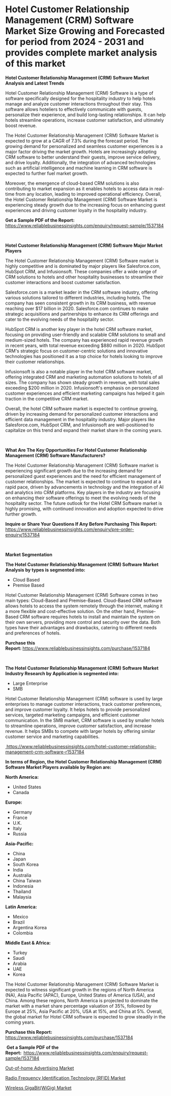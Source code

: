 <p><h1>Hotel Customer Relationship Management (CRM) Software Market Size Growing and Forecasted for period from 2024 - 2031 and provides complete market analysis of this market</h1></p><p><strong>Hotel Customer Relationship Management (CRM) Software Market Analysis and Latest Trends</strong></p>
<p><p>Hotel Customer Relationship Management (CRM) Software is a type of software specifically designed for the hospitality industry to help hotels manage and analyze customer interactions throughout their stay. This software allows hoteliers to effectively communicate with guests, personalize their experience, and build long-lasting relationships. It can help hotels streamline operations, increase customer satisfaction, and ultimately boost revenue.</p><p>The Hotel Customer Relationship Management (CRM) Software Market is expected to grow at a CAGR of 7.3% during the forecast period. The growing demand for personalized and seamless customer experiences is a major factor driving the market growth. Hotels are increasingly adopting CRM software to better understand their guests, improve service delivery, and drive loyalty. Additionally, the integration of advanced technologies such as artificial intelligence and machine learning in CRM software is expected to further fuel market growth.</p><p>Moreover, the emergence of cloud-based CRM solutions is also contributing to market expansion as it enables hotels to access data in real-time from any location, leading to improved operational efficiency. Overall, the Hotel Customer Relationship Management (CRM) Software Market is experiencing steady growth due to the increasing focus on enhancing guest experiences and driving customer loyalty in the hospitality industry.</p></p>
<p><strong>Get a Sample PDF of the Report:&nbsp;</strong> <a href="https://www.reliablebusinessinsights.com/enquiry/request-sample/1537184">https://www.reliablebusinessinsights.com/enquiry/request-sample/1537184</a></p>
<p>&nbsp;</p>
<p><strong>Hotel Customer Relationship Management (CRM) Software Major Market Players</strong></p>
<p><p>The Hotel Customer Relationship Management (CRM) Software market is highly competitive and is dominated by major players like Salesforce.com, HubSpot CRM, and Infusionsoft. These companies offer a wide range of CRM solutions to hotels and other hospitality businesses to streamline their customer interactions and boost customer satisfaction.</p><p>Salesforce.com is a market leader in the CRM software industry, offering various solutions tailored to different industries, including hotels. The company has seen consistent growth in its CRM business, with revenue reaching over $17 billion in 2020. Salesforce.com continues to make strategic acquisitions and partnerships to enhance its CRM offerings and cater to the evolving needs of the hospitality sector.</p><p>HubSpot CRM is another key player in the hotel CRM software market, focusing on providing user-friendly and scalable CRM solutions to small and medium-sized hotels. The company has experienced rapid revenue growth in recent years, with total revenue exceeding $880 million in 2020. HubSpot CRM's strategic focus on customer-centric solutions and innovative technologies has positioned it as a top choice for hotels looking to improve their customer relationships.</p><p>Infusionsoft is also a notable player in the hotel CRM software market, offering integrated CRM and marketing automation solutions to hotels of all sizes. The company has shown steady growth in revenue, with total sales exceeding $200 million in 2020. Infusionsoft's emphasis on personalized customer experiences and efficient marketing campaigns has helped it gain traction in the competitive CRM market.</p><p>Overall, the hotel CRM software market is expected to continue growing, driven by increasing demand for personalized customer interactions and efficient data management in the hospitality industry. Major players like Salesforce.com, HubSpot CRM, and Infusionsoft are well-positioned to capitalize on this trend and expand their market share in the coming years.</p></p>
<p>&nbsp;</p>
<p><strong>What Are The Key Opportunities For Hotel Customer Relationship Management (CRM) Software Manufacturers?</strong></p>
<p><p>The Hotel Customer Relationship Management (CRM) Software market is experiencing significant growth due to the increasing demand for personalized guest experiences and the need for efficient management of customer relationships. The market is expected to continue to expand at a rapid pace, driven by advancements in technology and the integration of AI and analytics into CRM platforms. Key players in the industry are focusing on enhancing their software offerings to meet the evolving needs of the hospitality sector. The future outlook for the Hotel CRM Software market is highly promising, with continued innovation and adoption expected to drive further growth.</p></p>
<p><strong>Inquire or Share Your Questions If Any Before Purchasing This Report:</strong> <a href="https://www.reliablebusinessinsights.com/enquiry/pre-order-enquiry/1537184">https://www.reliablebusinessinsights.com/enquiry/pre-order-enquiry/1537184</a></p>
<p>&nbsp;</p>
<p><strong>Market Segmentation</strong></p>
<p><strong>The Hotel Customer Relationship Management (CRM) Software Market Analysis by types is segmented into:</strong></p>
<p><ul><li>Cloud Based</li><li>Premise Based</li></ul></p>
<p><p>Hotel Customer Relationship Management (CRM) Software comes in two main types: Cloud-Based and Premise-Based. Cloud-Based CRM software allows hotels to access the system remotely through the internet, making it a more flexible and cost-effective solution. On the other hand, Premise-Based CRM software requires hotels to install and maintain the system on their own servers, providing more control and security over the data. Both types have their advantages and drawbacks, catering to different needs and preferences of hotels.</p></p>
<p><strong>Purchase this Report:&nbsp;</strong><a href="https://www.reliablebusinessinsights.com/purchase/1537184">https://www.reliablebusinessinsights.com/purchase/1537184</a></p>
<p>&nbsp;</p>
<p><strong>The Hotel Customer Relationship Management (CRM) Software Market Industry Research by Application is segmented into:</strong></p>
<p><ul><li>Large Enterprise</li><li>SMB</li></ul></p>
<p><p>Hotel Customer Relationship Management (CRM) software is used by large enterprises to manage customer interactions, track customer preferences, and improve customer loyalty. It helps hotels to provide personalized services, targeted marketing campaigns, and efficient customer communication. In the SMB market, CRM software is used by smaller hotels to streamline operations, improve customer satisfaction, and increase revenue. It helps SMBs to compete with larger hotels by offering similar customer service and marketing capabilities.</p></p>
<p><a href="https://www.reliablebusinessinsights.com/hotel-customer-relationship-management-crm-software-r1537184">&nbsp;https://www.reliablebusinessinsights.com/hotel-customer-relationship-management-crm-software-r1537184</a></p>
<p><strong>In terms of Region, the Hotel Customer Relationship Management (CRM) Software Market Players available by Region are:</strong></p>
<p>
    <p> <strong> North America: </strong>
        <ul>
            <li>United States</li>
            <li>Canada</li>
        </ul>
        </p> 
    <p> <strong> Europe: </strong>
        <ul>
            <li>Germany</li>
            <li>France</li>
            <li>U.K.</li>
            <li>Italy</li>
            <li>Russia</li>
        </ul>
        </p> 
    <p> <strong> Asia-Pacific: </strong>
        <ul>
            <li>China</li>
            <li>Japan</li>
            <li>South Korea</li>
            <li>India</li>
            <li>Australia</li>
            <li>China Taiwan</li>
            <li>Indonesia</li>
            <li>Thailand</li>
            <li>Malaysia</li>
        </ul>
        </p> 
    <p> <strong> Latin America: </strong>
        <ul>
            <li>Mexico</li>
            <li>Brazil</li>
            <li>Argentina Korea</li>
            <li>Colombia</li>
        </ul>
        </p> 
    <p> <strong> Middle East & Africa: </strong>
        <ul>
            <li>Turkey</li>
            <li>Saudi</li>
            <li>Arabia</li>
            <li>UAE</li>
            <li>Korea</li>
        </ul>
    </p>
    </p>
<p><p>The Hotel Customer Relationship Management (CRM) Software Market is expected to witness significant growth in the regions of North America (NA), Asia Pacific (APAC), Europe, United States of America (USA), and China. Among these regions, North America is projected to dominate the market with a market share percentage valuation of 35%, followed by Europe at 25%, Asia Pacific at 20%, USA at 15%, and China at 5%. Overall, the global market for Hotel CRM software is expected to grow steadily in the coming years.</p></p>
<p><strong>Purchase this Report: </strong><a href="https://www.reliablebusinessinsights.com/purchase/1537184">https://www.reliablebusinessinsights.com/purchase/1537184</a></p>
<p>&nbsp;<strong>Get a Sample PDF of the Report:&nbsp;&nbsp;</strong><a href="https://www.reliablebusinessinsights.com/enquiry/request-sample/1537184">https://www.reliablebusinessinsights.com/enquiry/request-sample/1537184</a></p>
<p><strong></strong></p>
<p><p><a href="https://github.com/gdfhhhj/Market-Research-Report-List-5/blob/main/out-of-home-advertising-market.md">Out-of-home Advertising Market</a></p><p><a href="https://github.com/julyju69/Market-Research-Report-List-4/blob/main/radio-frequency-identification-technology-rfid-market.md">Radio Frequency Identification Technology (RFID) Market</a></p><p><a href="https://github.com/RichRobinson5/Market-Research-Report-List-6/blob/main/wireless-gigabitwigig-market.md">Wireless GigaBit(WiGig) Market</a></p></p>